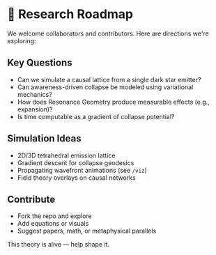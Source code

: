 # 🔭 Research Roadmap

We welcome collaborators and contributors. Here are directions we're exploring:

## Key Questions

- Can we simulate a causal lattice from a single dark star emitter?
- Can awareness-driven collapse be modeled using variational mechanics?
- How does Resonance Geometry produce measurable effects (e.g., expansion)?
- Is time computable as a gradient of collapse potential?

## Simulation Ideas

- 2D/3D tetrahedral emission lattice
- Gradient descent for collapse geodesics
- Propagating wavefront animations (see `/viz`)
- Field theory overlays on causal networks

## Contribute

- Fork the repo and explore
- Add equations or visuals
- Suggest papers, math, or metaphysical parallels

This theory is alive — help shape it.
